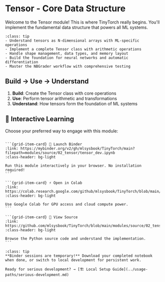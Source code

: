 # Tensor - Core Data Structure

Welcome to the Tensor module! This is where TinyTorch really begins. You'll implement the fundamental data structure that powers all ML systems.

```{admonition} 🎯 Learning Goals
:class: tip
- Understand tensors as N-dimensional arrays with ML-specific operations
- Implement a complete Tensor class with arithmetic operations
- Handle shape management, data types, and memory layout
- Build the foundation for neural networks and automatic differentiation
- Master the NBGrader workflow with comprehensive testing
```


## Build → Use → Understand
1. **Build**: Create the Tensor class with core operations
2. **Use**: Perform tensor arithmetic and transformations
3. **Understand**: How tensors form the foundation of ML systems
## 🚀 Interactive Learning

Choose your preferred way to engage with this module:

````{grid} 1 2 3 3

```{grid-item-card} 🚀 Launch Binder
:link: https://mybinder.org/v2/gh/mlsysbook/TinyTorch/main?filepath=modules/source/02_tensor/tensor_dev.ipynb
:class-header: bg-light

Run this module interactively in your browser. No installation required!
```

```{grid-item-card} ⚡ Open in Colab  
:link: https://colab.research.google.com/github/mlsysbook/TinyTorch/blob/main/modules/source/02_tensor/tensor_dev.ipynb
:class-header: bg-light

Use Google Colab for GPU access and cloud compute power.
```

```{grid-item-card} 📖 View Source
:link: https://github.com/mlsysbook/TinyTorch/blob/main/modules/source/02_tensor/tensor_dev.py
:class-header: bg-light

Browse the Python source code and understand the implementation.
```

````

```{admonition} 💾 Save Your Progress
:class: tip
**Binder sessions are temporary!** Download your completed notebook when done, or switch to local development for persistent work.

Ready for serious development? → [🏗️ Local Setup Guide](../usage-paths/serious-development.md)
```

